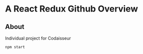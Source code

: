 # A React Redux Github Overview

## About

Individual project for Codaisseur

```npm install
npm start
